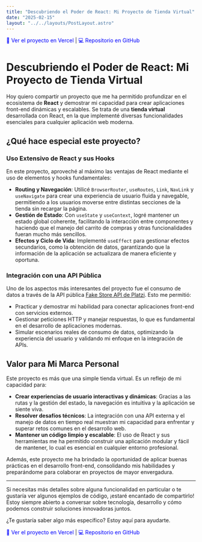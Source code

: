 ```yaml
---
title: "Descubriendo el Poder de React: Mi Proyecto de Tienda Virtual"
date: "2025-02-15"
layout: "../../layouts/PostLayout.astro"
---
```




<a href="https://react-shopi-store.vercel.app" target="_blank" style="color: blue; text-decoration: none;">🚀 Ver el proyecto en Vercel</a> | <a href="https://github.com/manpenap/react-shopi-store" target="_blank" style="color: blue; text-decoration: none;">💻 Repositorio en GitHub</a>


# Descubriendo el Poder de React: Mi Proyecto de Tienda Virtual

Hoy quiero compartir un proyecto que me ha permitido profundizar en el ecosistema de **React** y demostrar mi capacidad para crear aplicaciones front-end dinámicas y escalables. Se trata de una **tienda virtual** desarrollada con React, en la que implementé diversas funcionalidades esenciales para cualquier aplicación web moderna.

## ¿Qué hace especial este proyecto?

### Uso Extensivo de React y sus Hooks

En este proyecto, aproveché al máximo las ventajas de React mediante el uso de elementos y hooks fundamentales:

- **Routing y Navegación**: Utilicé `BrowserRouter`, `useRoutes`, `Link`, `NavLink` y `useNavigate` para crear una experiencia de usuario fluida y navegable, permitiendo a los usuarios moverse entre distintas secciones de la tienda sin recargar la página.
- **Gestión de Estado**: Con `useState` y `useContext`, logré mantener un estado global coherente, facilitando la interacción entre componentes y haciendo que el manejo del carrito de compras y otras funcionalidades fueran mucho más sencillos.
- **Efectos y Ciclo de Vida**: Implementé `useEffect` para gestionar efectos secundarios, como la obtención de datos, garantizando que la información de la aplicación se actualizara de manera eficiente y oportuna.

### Integración con una API Pública

Uno de los aspectos más interesantes del proyecto fue el consumo de datos a través de la API pública [Fake Store API de Platzi](https://fakeapi.platzi.com). Esto me permitió:
- Practicar y demostrar mi habilidad para conectar aplicaciones front-end con servicios externos.
- Gestionar peticiones HTTP y manejar respuestas, lo que es fundamental en el desarrollo de aplicaciones modernas.
- Simular escenarios reales de consumo de datos, optimizando la experiencia del usuario y validando mi enfoque en la integración de APIs.

## Valor para Mi Marca Personal

Este proyecto es más que una simple tienda virtual. Es un reflejo de mi capacidad para:
- **Crear experiencias de usuario interactivas y dinámicas**: Gracias a las rutas y la gestión del estado, la navegación es intuitiva y la aplicación se siente viva.
- **Resolver desafíos técnicos**: La integración con una API externa y el manejo de datos en tiempo real muestran mi capacidad para enfrentar y superar retos comunes en el desarrollo web.
- **Mantener un código limpio y escalable**: El uso de React y sus herramientas me ha permitido construir una aplicación modular y fácil de mantener, lo cual es esencial en cualquier entorno profesional.

Además, este proyecto me ha brindado la oportunidad de aplicar buenas prácticas en el desarrollo front-end, consolidando mis habilidades y preparándome para colaborar en proyectos de mayor envergadura.

---

Si necesitas más detalles sobre alguna funcionalidad en particular o te gustaría ver algunos ejemplos de código, ¡estaré encantado de compartirlo! Estoy siempre abierto a conversar sobre tecnología, desarrollo y cómo podemos construir soluciones innovadoras juntos.

¿Te gustaría saber algo más específico? Estoy aquí para ayudarte.

<a href="https://react-shopi-store.vercel.app" target="_blank" style="color: blue; text-decoration: none;">🚀 Ver el proyecto en Vercel</a> | <a href="https://github.com/manpenap/react-shopi-store" target="_blank" style="color: blue; text-decoration: none;">💻 Repositorio en GitHub</a>

